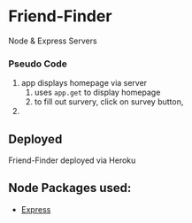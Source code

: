 # Friend-Finder
Node &amp; Express Servers

### Pseudo Code
1. app displays homepage via server
    1. uses `app.get` to display homepage
    2. to fill out survery, click on survey button,
2. 

## Deployed
Friend-Finder deployed via Heroku 

## Node Packages used:
- [Express](https://www.npmjs.com/package/express)



